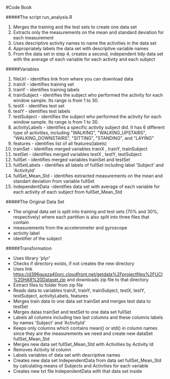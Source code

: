 #Code Book

#####The script run_analysis.R
1. Merges the training and the test sets to create one data set
2. Extracts only the measurements on the mean and standard deviation for each measurement
3. Uses descriptive activity names to name the activities in the data set
4. Appropriately labels the data set with descriptive variable names
5. From the data set in step 4, creates a second, independent tidy data set with the average of each variable for each activity and each subject

#####Variables

1. fileUrl - identifies link from where you can download data
2. trainX - identifies training set
3. trainY - identifies training labels
4. trainSubject - identifies the subject who performed the activity for each window sample. Its range is from 1 to 30. 
5. testX - identifies test set
6. testY - identifies test labels
7. testSubject - identifies the subject who performed the activity for each window sample. Its range is from 1 to 30. 
8. activityLabels - identifies a specific activity subject did. It has 6 different type of activities, including "WALKING", "WALKING_UPSTAIRS", "WALKING_DOWNSTAIRS", "SITTING", "STANDING", and "LAYING"
9. features - identifies list of all features(labels)
10. trainSet - identifies merged variables trainX , trainY, trainSubject
11. testSet - identifies merged variables testX , testY, testSubject
12. fullSet - identifies merged variables trainSet and testSet
13. fullSetLabels - identifies all labels of fullSet including label 'Subject' and 'ActivityId'
14. fullSet_Mean_Std - identifies extracted measurements on the mean and standart deviation from variable fullSet
15. IndependentData -identifies data set with average of each variable for each activity of each subject from fullSet_Mean_Std

#####The Original Data Set
* The original data set is split into training and test sets (70% and 30%, respectively) where each partition is also split into three files that contain
 * measurements from the accelerometer and gyroscope
 * activity label
 * identifier of the subject
 
#####Transformation 
* Uses library 'plyr'
* Checks if directory exists, if not creates the new directory
* Uses link https://d396qusza40orc.cloudfront.net/getdata%2Fprojectfiles%2FUCI%20HAR%20Dataset.zip  and downloads zip file to that directory
* Extract files to folder from zip file
* Reads data to variables trainX, trainY, trainSubject, testX, testY, testSubject, activityLabels, features
* Merges train data to one data set trainSet and merges test data to testSet
* Merges datas trainSet and testSet to one data set fullSet
* Labels all columns including two last columns and these columns labels by names 'Subject' and 'ActivityId'
* Keeps only columns which contains mean() or std() in column names since they are the measurements we need and create new dataSet fullSet_Mean_Std
* Merges new data set fullSet_Mean_Std with Activities by Activity Id
* Removes Activity Id column
* Labels variables of data set with descriptive names 
* Creates new data set IndependentData from data set fullSet_Mean_Std by calculating means of Subjects and Activities for each variable
* Creates new txt file IndependentData with that data set inside
 
 
